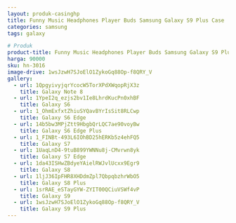 ```yaml
---
layout: produk-casinghp
title: Funny Music Headphones Player Buds Samsung Galaxy S9 Plus Case
categories: samsung
tags: galaxy

# Produk
product-title: Funny Music Headphones Player Buds Samsung Galaxy S9 Plus Case
harga: 90000
sku: hn-3016
image-drive: 1wsJzwH7SJoElO1ZykoGq88Op-f8QRY_V
gallery:
  - url: 1QpgyivyjqrYcocW5TorXPdXWqopRjX3z
    title: Galaxy Note 8
  - url: 1YpeI2q_ezjs2bv1Ie8LhrdKucPn0xhBF
    title: Galaxy S6
  - url: 1_OhmExfxtZhiuSYQavBYrIsSit8RLCwp
    title: Galaxy S6 Edge
  - url: 14b5bw3MPjZtt9HbgbQrLQC7ae90voyBw
    title: Galaxy S6 Edge Plus
  - url: 1_FINBt-493L6IOhBD25hERKb5z4ehFQ5
    title: Galaxy S7
  - url: 1UaqLnD4-9tuB899YWNNu8j-CMvrwn8yk
    title: Galaxy S7 Edge
  - url: 1da43ISHwZBdyeYAielRWJvlUcxx9Egr9
    title: Galaxy S8
  - url: 1ljJ36IpFHR8XHDdmZpl7QbpqbzhrWbO5
    title: Galaxy S8 Plus
  - url: 1srRAE_eSTayGYW-ZYIT00QCiuVSWf4vP
    title: Galaxy S9
  - url: 1wsJzwH7SJoElO1ZykoGq88Op-f8QRY_V
    title: Galaxy S9 Plus
---
```

